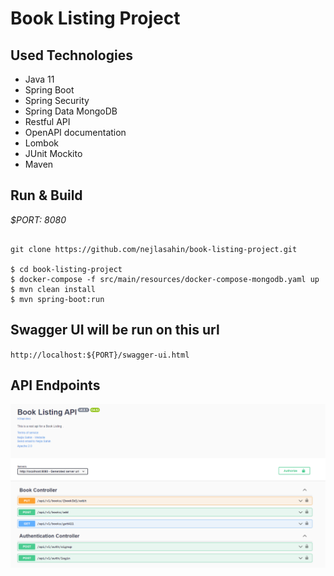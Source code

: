 # Book Listing Project

## Used Technologies

- Java 11
- Spring Boot
- Spring Security
- Spring Data MongoDB
- Restful API
- OpenAPI documentation
- Lombok
- JUnit Mockito
- Maven

## Run & Build

*$PORT: 8080*

```ssh

git clone https://github.com/nejlasahin/book-listing-project.git

$ cd book-listing-project
$ docker-compose -f src/main/resources/docker-compose-mongodb.yaml up
$ mvn clean install
$ mvn spring-boot:run

```

## Swagger UI will be run on this url

`http://localhost:${PORT}/swagger-ui.html`

## API Endpoints

![endpoints](./docs/endpoint.png)


